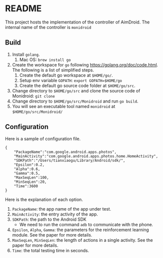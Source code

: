 # README


This project hosts the implementation of the controller of AimDroid.
The internal name of the controller is `monidroid`

## Build

1. Install `golang`.
    1. Mac OS: `brew install go`
2. Create the workspace for `go` following <https://golang.org/doc/code.html>. The following is a list of simplified steps.
    1. Create the default go workspace at `$HOME/go/`.
    2. Setup env variable `GOPATH`: `export GOPATH=$HOME/go`
    3. Create the default go source code folder at `$HOME/go/src`.
3. Change directory to `$HOME/go/src` and clone the source code of Monidroid: `git clone `
4. Change directory to `$HOME/go/src/Monidroid` and run `go build`.
5. You will see an executable tool named `monidroid` at `$HOME/go/src/Monidroid/`


## Configuration


Here is a sample of configuration file.

```
{
    "PackageName":"com.google.android.apps.photos",
    "MainActivity":"com.google.android.apps.photos.home.HomeActivity",
    "SDKPath":"/Users/tianxiaogu/Library/Android/sdk/",
    "Epsilon":0.2,
    "Alpha":0.6,
    "Gamma":0.5,
    "MaxSeqLen":100,
    "MinSeqLen":20,
    "Time":3600
}
```

Here is the explanation of each option.
1. `PackageName`: the app name of the app under test.
2. `MainActivity`: the entry activity of the app.
3. `SDKPath`: the path to the Android SDK
    * We need to run the command `adb` to communicate with the phone.
4. `Epsilon`, `Alpha`, `Gamma`: the parameters for the reinforcement learning module. See the paper for more details.
5. `MaxSeqLen`, `MinSeqLen`: the length of actions in a single activity. See the paper for more details.
6. `Time`: the total testing time in seconds.
